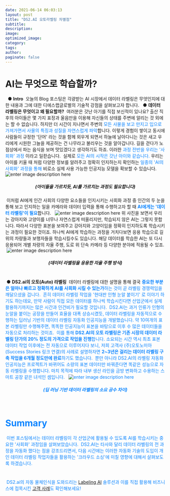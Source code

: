 ```yaml
---
date: 2021-06-14 06:03:13
layout: post
title: "DS2.AI 오토라벨링 차별점"
subtitle:
description:
image:
optimized_image:
category:
tags:
author:
paginate: false
---
```

# AI는 무엇으로 학습할까?
​
​
● **Intro**
​
오늘의 Blog 포스팅은 각광받는 AI 시장에서 데이터 라벨링은 무엇인지에 대한 내용과 그에 대한 디에스랩글로벌의 기술적 강점을 살펴보고자 합니다.
​
​
● **데이터 라벨링은 무엇이고 왜 필요할까?**
​
여러분은 갓난 아기를 직접 보신적이 있나요? 
출산 직후의 아이들은 몇 가지 표정과 울음만을 이용해 자신들의 상태를 주변에 알리는 것 외에는 할 수 없습니다. 하지만 더 시간이 지나면서 주변의 <font color='#0A84FF'>모든 사물을 보고 만지고 입으로 가져가면서 사물의 특징과 성질을 자연스럽게 파악</font>합니다. 이렇게 경험이 쌓이고 동시에 사람들이 규정한 '단어' 라는 것을 함께 외우게 되면서 하늘에 날아다니는 것은 새고 우리에게 시원한 그늘을 제공하는 건 나무라고 불리우는 것을 알아갑니다. 길을 걷다가 노점상에서 파는 음식을 보며 맛있겠다고 생각하기도 하죠. 이러한 <font color='#0A84FF'>과정 전반을 우리는 '사회화' 과정</font> 이라고 일컫습니다.
​
실제로 <font color='#0A84FF'>모든 AI의 시작은 갓난 아이와 같습니다.</font> 우리는 아이를 키울 때 처럼 다양한 정보를 알려주고 정확히 인지하는지 확인하는 <font color='#0A84FF'>일종의 'AI의 사회화' 과정을 통해</font> 비로소 실제 사용 가능한 인공지능 모델을 확보할 수 있습니다.
​
![enter image description here](https://ifh.cc/g/fNr3A2.png)
##### <center>(아이들을 가르치듯, AI를 가르치는 과정도 필요합니다)</center>
​
이처럼 AI에게 인간 사회의 다양한 요소들을 인지시키는 사회화 과정 중 인간의 두 눈을 통해 보고 인지하는 일을 카메라와 데이터 입력을 통해 수행하고자 할 때 <font color='#0A84FF'>**AI에게는 '데이터 라벨링'이 필요**</font>합니다.
​
​
![enter image description here](https://ifh.cc/g/4sGUtf.jpg)
​
위 사진을 보면서 우리는 강아지와 고양이를 너무나 자연스럽게 떠올리지만, 학습되지 않은 AI는 그렇지 못합니다. 따라서 다양한 표본을 보여주고 강아지와 고양이임을 정확히 인지하도록 학습시키는 과정이 필요한 것이죠.
​
하나씩 AI에게 학습하는 과정을 거치다보면 응용 학습으로 길 위의 차량들과 보행자들을 학습시킬수도 있습니다. 해당 데이터를 학습한 AI는 또 다시 응용되어 개별 차량의 자율 주행, 도로 위 단속 카메라 등 다양한 분야에 적용될 수 있죠.
​
![enter image description here](https://ifh.cc/g/acmBRv.jpg)
##### <center>(데이터 라벨링을 응용한 자율 주행 방식)</center>
​
<br>
​
● **DS2.ai의 오토(Auto) 라벨링**
​
데이터 라벨링에 대한 설명을 통해 결국 **<font color='#0A84FF'>중요한 부분은 얼마나 빠르고 정확하게 AI를 사회화 시킬 수 있는가**하는 것이 곧 라벨링 경쟁력임을 깨달으셨을 겁니다.
​
흔히 데이터 라벨링 작업을 '현대판 인형 눈알 붙이기' 로 이야기 하기도 하는데요, <font color='#0A84FF'>만약 사람이 직접 모든 데이터를 하나씩 학습시킨다면 산업군에서 실제 활용하기까지는 많은 시간과 인건비가 필요할 것</font>입니다.
​
DS2.AI는 과거 인류가 인형의 눈알을 붙이는 공장을 만들어 효율을 대폭 상승시켰듯, 데이터 라벨링을 자동적으로 수행하는 딥러닝 기반의 데이터 라벨링 자동화 인공지능을 개발했습니다. 약 10여개의 표본 라벨링만 수행해주면, 똑똑한 인공지능이 표본을 바탕으로 이후 수 많은 데이터들을 자동으로 처리하는 것이죠.
​
이를 통해 <font color='#0A84FF'>**DS2.AI의 오토 라벨링은 기존 시장의 데이터 라벨링 단가의 20% 정도의 가격으로 작업을 진행**</font>합니다. 소요되는 시간 역시 최초 표본 데이터 작업 이후에는 전 자동으로 이루어지다 보니, 저희 고객사 (주)오토노미아(Success Stories 링크 연결)의 사례로 설명하자면 **<font color='#0A84FF'>2~3년은 걸리는 데이터 라벨링 구축 작업을 6개월 정도만에 완료**하기도 했습니다.
​
뿐만 아니라 DS2.AI의 라벨링 자동화 인공지능은 <font color='#0A84FF'>프로젝트가 바뀌어도 소량의 표본 데이터만 바꿔준다면 똑같은 성능으로 자동 라벨링을 수행</font>합니다. 마치 목적에 따라 내부 생산 라인을 금방 변화하고 수용하는 스마트 공장 같은 녀석인 셈입니다.
​
​
![enter image description here](https://ifh.cc/g/ZBfKQK.png)
##### <center>(딥 러닝 기반 데이터 라벨링의 소요 공수 차이)</center>
​
​
# Summary
​
이번 포스팅에서는 데이터 라벨링이 각 산업군에 활용될 수 있도록 AI를 학습시키는 중요한 '사회화' 과정임을 살펴보았습니다.
​
DS2.AI는 타사와 달리 데이터 라벨링의 전 과정을 자동화 했다는 점을 강조드리면서, 다음 시간에는 이러한 자동화 기술의 도입이 개인 데이터 라벨링 작업자들을 활용하는 '크라우드 소싱'에 미칠 영향에 대해서 살펴보도록 하겠습니다.
#
​
DS2.ai의 자동 물체인식을 도와드리는 [Labeling AI](https://ko.ds2.ai/studio/labelingai.html) 솔루션과 이를 직접 활용해 비즈니스에 접목시킨 [고객 사례](https://ko.ds2.ai/resources/successstory/successstory.html)도 확인해보세요!
